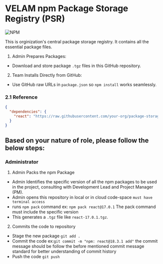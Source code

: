 # VELAM npm Package Storage Registry (PSR)

![NPM](https://img.shields.io/badge/npm-CB3837?style=for-the-badge&logo=npm&logoColor=white)

This is orginization's central package storage registry. It contains all the essential package files. 

1) Admin Prepares Packages:
  - Download and store package ```.tgz``` files in this GitHub repository.
2) Team Installs Directly from GitHub:
  - Use GitHub raw URLs in ```package.json``` so ```npm install``` works seamlessly.

### 2.1 Reference
``` json
{
  "dependencies": {
    "react": "https://raw.githubusercontent.com/your-org/package-storage/main/react-17.0.1.tgz"
  }
}
```
## Based on your nature of role, please follow the below steps:

### Administrator

1) Admin Packs the npm Package
  - Admin Identifies the specific version of all the npm packages to be used in the project, consulting with Development Lead and Project Manager (PM).
  - Admin opens this repository in local or in cloud code-space ```must have terminal access```
  - runs ```npm pack``` command ex: ```npm pack react@17.0.1``` The pack command must include the specific version
  - This generates a ```.tgz``` file like ```react-17.0.1.tgz```.
2) Commits the code to repository
  - Stage the new package ```git add .```
  - Commit the code ex:```git commit -m "npm: react@18.3.1 add"``` the commit message should be follow the before mentioned commit message standard for better understanding of commit history
  - Push the code ```git push```







